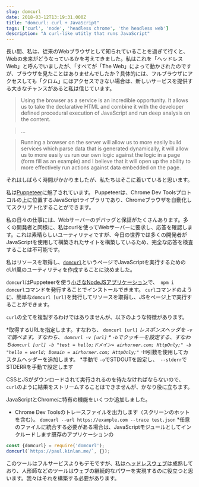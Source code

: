 ```yaml
---
slug: domcurl
date: 2018-03-12T13:19:31.000Z
title: "domcurl: curl + JavaScript"
tags: ['curl', 'node', 'headless chrome', 'the headless web']
description: "A curl-like utitly that runs JavaScript"
---
```



長い間、私は、従来のWebブラウザとして知られていることを過ぎて行くと、Webの未来がどうなっているかを考えてきました。私はこれを「ヘッドレスWeb」と呼んでいましたが、「すべてが「The Web」によって動かされたのですが、ブラウザを見たことはありませんでしたか？具体的には、フルブラウザにアクセスしても「クロム」にはアクセスできない場合は、新しいサービスを提供する大きなチャンスがあると私は信じています。

> Using the browser as a service is an incredible opportunity. It allows us to
> take the declarative HTML and combine it with the developer defined procedural
> execution of JavaScript and run deep analysis on the content.


> ...


> Running a browser on the server will allow us to more easily build services
> which parse data that is generated dynamically, it will allow us to more
> easily us run our own logic against the logic in a page (form fill as an
> example) and I believe that it will open up the ability to more effectively
> run actions against data embedded on the page.


それはしばらく時間がかかりましたが、私たちはそこに着いていると思います。

私は[Puppeteer](https://developers.google.com/web/tools/puppeteer/)に魅了されています。 Puppeteerは、Chrome Dev Toolsプロトコルの上に位置するJavaScriptライブラリであり、Chromeブラウザを自動化してスクリプト化することができます。

私の日々の仕事には、Webサーバーのデバッグと保証がたくさんあります。多くの開発者と同様に、私はcurlを使ってWebサーバーに要求し、応答を確認します。これは素晴らしいユーティリティですが、今日の世界では多くの開発者がJavaScriptを使用して構築されたサイトを構築しているため、完全な応答を検査することは不可能です。

私はリソースを取得し、[`domcurl`](https://www.npmjs.com/package/domcurl)というページでJavaScriptを実行するためのcUrl風のユーティリティを作成することに決めました。

`domcurl`はPuppeteerを使う[小さなNodeJSアプリケーション](https://github.com/PaulKinlan/domcurl)で、` npm i domcurl`コマンドを発行することでインストールできます。 `curl`コマンドのように、簡単な` domcurl [url] `を発行してリソースを取得し、JSをページ上で実行することができます。

`curl`の全てを複製するわけではありませんが、以下のような特徴があります。

*取得するURLを指定します。すなわち、 `domcurl [url]` *レスポンスヘッダを `-v`で調べます。すなわち、 `domcurl -v [url]` * `-b`でクッキーを設定する、すなわち` domcurl [url] -b "test = hello;ドメイン= airhorner.com; HttpOnly;" -b "hello = world; Domain = airhorner.com; HttpOnly;" `* -H引数を使用してカスタムヘッダーを追加します。 *手動で `-o`でSTDOUTを設定し、` --stderr`でSTDERRを手動で設定します

CSSとJSがダウンロードされて実行されるのを待たなければならないので、 `curl`のように結果をストリームすることはできませんが、かなり役に立ちます。

JavaScriptとChromeに特有の機能をいくつか追加しました。

* Chrome Dev Toolsのトレースファイルを出力します（スクリーンのホットを含む）。 `domcurl --url https://example.com --trace test.json` *任意のファイルに統合する必要がある場合は、JavaScriptモジュールとしてインクルードします既存のアプリケーションの


```javascript
const {domcurl} = require('domcurl');
domcurl(`https://paul.kinlan.me/`, {});
```


このツールはフルサービスよりもデモですが、私は[ヘッドレスウェブ](/ヘッドレスウェブ/)は成熟しており、人形師などのツールはウェブの継続的なパワーを実現するのに役立つと思います。我々はそれを構築する必要があります。